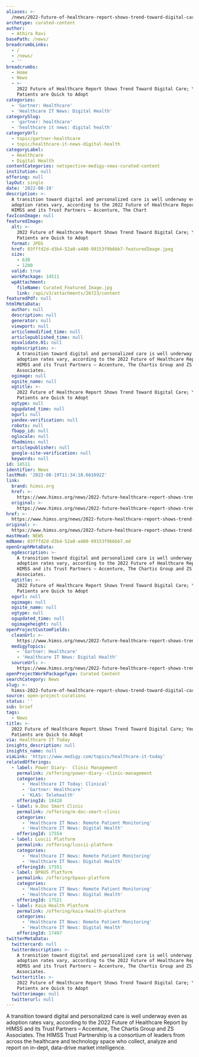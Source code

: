 ```yaml
---
aliases: >-
  /news/2022-future-of-healthcare-report-shows-trend-toward-digital-care-young-patients-are-quick-to-adopt
archetype: curated-content
author:
  - Athira Ravi
basePath: /news/
breadcrumbLinks:
  - /
  - /news/
  - ''
breadcrumbs:
  - Home
  - News
  - >-
    2022 Future of Healthcare Report Shows Trend Toward Digital Care; Young
    Patients are Quick to Adopt
categories:
  - 'Gartner: Healthcare'
  - 'Healthcare IT News: Digital Health'
categorySlug:
  - 'gartner: healthcare'
  - 'healthcare it news: digital health'
categoryUrl:
  - topic/gartner-healthcare
  - topic/healthcare-it-news-digital-health
categoryLabel:
  - Healthcare
  - Digital Health
contentCategories: netspective-medigy-news-curated-content
institution: null
offering: null
layOut: single
date: '2022-08-19'
description: >-
  A transition toward digital and personalized care is well underway even as
  adoption rates vary, according to the 2022 Future of Healthcare Report by
  HIMSS and its Trust Partners – Accenture, The Chart
favIconImage: null
featuredImage:
  alt: >-
    2022 Future of Healthcare Report Shows Trend Toward Digital Care; Young
    Patients are Quick to Adopt
  format: JPEG
  href: 03fffd2d-d3b4-52a0-a400-99153f9b6bb7-featuredImage.jpeg
  size:
    - 630
    - 1200
  valid: true
  workPackage: 14511
  wpAttachment:
    fileName: Curated_Featured_Image.jpg
    link: /api/v3/attachments/26723/content
featuredPdf: null
htmlMetaData:
  author: null
  description: null
  generator: null
  viewport: null
  articlemodified_time: null
  articlepublished_time: null
  msvalidate.01: null
  ogdescription: >-
    A transition toward digital and personalized care is well underway even as
    adoption rates vary, according to the 2022 Future of Healthcare Report by
    HIMSS and its Trust Partners – Accenture, The Chartis Group and ZS
    Associates.
  ogimage: null
  ogsite_name: null
  ogtitle: >-
    2022 Future of Healthcare Report Shows Trend Toward Digital Care; Young
    Patients are Quick to Adopt
  ogtype: null
  ogupdated_time: null
  ogurl: null
  yandex-verification: null
  robots: null
  fbapp_id: null
  oglocale: null
  fbadmins: null
  articlepublisher: null
  google-site-verification: null
  keywords: null
id: 14511
identifier: News
lastMod: '2022-08-19T11:34:18.661692Z'
link:
  brand: himss.org
  href: >-
    https://www.himss.org/news/2022-future-healthcare-report-shows-trend-toward-digital-care-young-patients-are-quick-adopt
  original: >-
    https://www.himss.org/news/2022-future-healthcare-report-shows-trend-toward-digital-care-young-patients-are-quick-adopt
href: >-
  https://www.himss.org/news/2022-future-healthcare-report-shows-trend-toward-digital-care-young-patients-are-quick-adopt
original: >-
  https://www.himss.org/news/2022-future-healthcare-report-shows-trend-toward-digital-care-young-patients-are-quick-adopt
mastHead: NEWS
mdName: 03fffd2d-d3b4-52a0-a400-99153f9b6bb7.md
openGraphMetaData:
  ogdescription: >-
    A transition toward digital and personalized care is well underway even as
    adoption rates vary, according to the 2022 Future of Healthcare Report by
    HIMSS and its Trust Partners – Accenture, The Chartis Group and ZS
    Associates.
  ogtitle: >-
    2022 Future of Healthcare Report Shows Trend Toward Digital Care; Young
    Patients are Quick to Adopt
  ogurl: null
  ogimage: null
  ogsite_name: null
  ogtype: null
  ogupdated_time: null
  ogimageheight: null
openProjectCustomFields:
  cleanUrl: >-
    https://www.himss.org/news/2022-future-healthcare-report-shows-trend-toward-digital-care-young-patients-are-quick-adopt
  medigyTopics:
    - 'Gartner: Healthcare'
    - 'Healthcare IT News: Digital Health'
  sourceUrl: >-
    https://www.himss.org/news/2022-future-healthcare-report-shows-trend-toward-digital-care-young-patients-are-quick-adopt
openProjectWorkPackageType: Curated Content
searchCategory: News
slug: >-
  himss-2022-future-of-healthcare-report-shows-trend-toward-digital-care-young-patients-are-quick-to-adopt
source: open-project-curations
status: ''
sub: brief
tags:
  - News
title: >-
  2022 Future of Healthcare Report Shows Trend Toward Digital Care; Young
  Patients are Quick to Adopt
via: Healthcare IT Today
insights_description: null
insights_name: null
viaLink: 'https://www.medigy.com/topics/healthcare-it-today'
relatedOfferings:
  - label: Power Diary-  Clinic Management
    permalink: /offering/power-diary--clinic-management
    categories:
      - 'Healthcare IT Today: Clinical'
      - 'Gartner: Healthcare'
      - 'KLAS: Telehealth'
    offeringId: 18428
  - label: m.Doc Smart Clinic
    permalink: /offering/m-doc-smart-clinic
    categories:
      - 'Healthcare IT News: Remote Patient Monitoring'
      - 'Healthcare IT News: Digital Health'
    offeringId: 17554
  - label: Luscii Platform
    permalink: /offering/luscii-platform
    categories:
      - 'Healthcare IT News: Remote Patient Monitoring'
      - 'Healthcare IT News: Digital Health'
    offeringId: 17551
  - label: BPAUS Platform
    permalink: /offering/bpaus-platform
    categories:
      - 'Healthcare IT News: Remote Patient Monitoring'
      - 'Healthcare IT News: Digital Health'
    offeringId: 17521
  - label: Kaia Health Platform
    permalink: /offering/kaia-health-platform
    categories:
      - 'Healthcare IT News: Remote Patient Monitoring'
      - 'Healthcare IT News: Digital Health'
    offeringId: 17497
twitterMetaData:
  twittercard: null
  twitterdescription: >-
    A transition toward digital and personalized care is well underway even as
    adoption rates vary, according to the 2022 Future of Healthcare Report by
    HIMSS and its Trust Partners – Accenture, The Chartis Group and ZS
    Associates.
  twittertitle: >-
    2022 Future of Healthcare Report Shows Trend Toward Digital Care; Young
    Patients are Quick to Adopt
  twitterimage: null
  twitterurl: null
---
```

<p>A transition toward digital and personalized care is well underway even as adoption rates vary, according to the 2022 Future of Healthcare Report by HIMSS and its Trust Partners – Accenture, The Chartis Group and ZS Associates. The HIMSS Trust Partnership is a consortium of leaders from across the healthcare and technology space who collect, analyze and report on in-dept, data-drive market intelligence.</p>